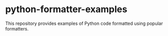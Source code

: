 # python-formatter-examples
This repository provides examples of Python code formatted using popular formatters.
